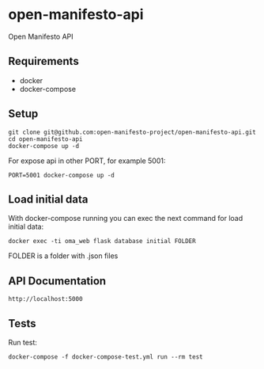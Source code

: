 # open-manifesto-api

Open Manifesto API


## Requirements

* docker
* docker-compose


## Setup

```
git clone git@github.com:open-manifesto-project/open-manifesto-api.git
cd open-manifesto-api
docker-compose up -d
```

For expose api in other PORT, for example 5001:

```
PORT=5001 docker-compose up -d
```

## Load initial data

With docker-compose running you can exec the next command for load initial data:

```
docker exec -ti oma_web flask database initial FOLDER
```

FOLDER is a folder with .json files


## API Documentation

```
http://localhost:5000
```


## Tests

Run test:

```
docker-compose -f docker-compose-test.yml run --rm test
```
